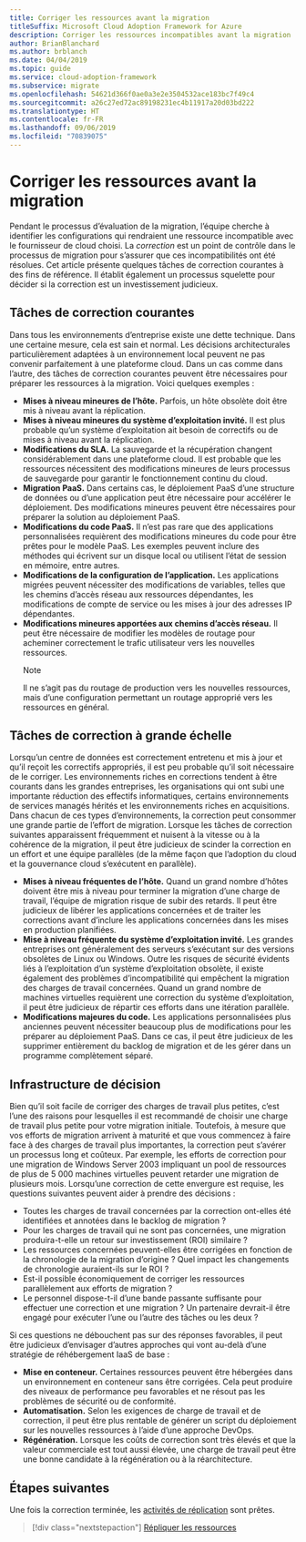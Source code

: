```yaml
---
title: Corriger les ressources avant la migration
titleSuffix: Microsoft Cloud Adoption Framework for Azure
description: Corriger les ressources incompatibles avant la migration
author: BrianBlanchard
ms.author: brblanch
ms.date: 04/04/2019
ms.topic: guide
ms.service: cloud-adoption-framework
ms.subservice: migrate
ms.openlocfilehash: 54621d366f0ae0a3e2e3504532ace183bc7f49c4
ms.sourcegitcommit: a26c27ed72ac89198231ec4b11917a20d03bd222
ms.translationtype: HT
ms.contentlocale: fr-FR
ms.lasthandoff: 09/06/2019
ms.locfileid: "70839075"
---
```

# <a name="remediate-assets-prior-to-migration"></a>Corriger les ressources avant la migration

Pendant le processus d’évaluation de la migration, l’équipe cherche à identifier les configurations qui rendraient une ressource incompatible avec le fournisseur de cloud choisi. La *correction* est un point de contrôle dans le processus de migration pour s’assurer que ces incompatibilités ont été résolues. Cet article présente quelques tâches de correction courantes à des fins de référence. Il établit également un processus squelette pour décider si la correction est un investissement judicieux.

## <a name="common-remediation-tasks"></a>Tâches de correction courantes

Dans tous les environnements d’entreprise existe une dette technique. Dans une certaine mesure, cela est sain et normal. Les décisions architecturales particulièrement adaptées à un environnement local peuvent ne pas convenir parfaitement à une plateforme cloud. Dans un cas comme dans l’autre, des tâches de correction courantes peuvent être nécessaires pour préparer les ressources à la migration. Voici quelques exemples :

- **Mises à niveau mineures de l’hôte.** Parfois, un hôte obsolète doit être mis à niveau avant la réplication.
- **Mises à niveau mineures du système d’exploitation invité.** Il est plus probable qu’un système d’exploitation ait besoin de correctifs ou de mises à niveau avant la réplication.
- **Modifications du SLA.** La sauvegarde et la récupération changent considérablement dans une plateforme cloud. Il est probable que les ressources nécessitent des modifications mineures de leurs processus de sauvegarde pour garantir le fonctionnement continu du cloud.
- **Migration PaaS.** Dans certains cas, le déploiement PaaS d’une structure de données ou d’une application peut être nécessaire pour accélérer le déploiement. Des modifications mineures peuvent être nécessaires pour préparer la solution au déploiement PaaS.
- **Modifications du code PaaS.** Il n’est pas rare que des applications personnalisées requièrent des modifications mineures du code pour être prêtes pour le modèle PaaS. Les exemples peuvent inclure des méthodes qui écrivent sur un disque local ou utilisent l’état de session en mémoire, entre autres.
- **Modifications de la configuration de l’application.** Les applications migrées peuvent nécessiter des modifications de variables, telles que les chemins d’accès réseau aux ressources dépendantes, les modifications de compte de service ou les mises à jour des adresses IP dépendantes.
- **Modifications mineures apportées aux chemins d’accès réseau.** Il peut être nécessaire de modifier les modèles de routage pour acheminer correctement le trafic utilisateur vers les nouvelles ressources.
    > [!NOTE]
    > Il ne s’agit pas du routage de production vers les nouvelles ressources, mais d’une configuration permettant un routage approprié vers les ressources en général.

## <a name="large-scale-remediation-tasks"></a>Tâches de correction à grande échelle

Lorsqu’un centre de données est correctement entretenu et mis à jour et qu’il reçoit les correctifs appropriés, il est peu probable qu’il soit nécessaire de le corriger. Les environnements riches en corrections tendent à être courants dans les grandes entreprises, les organisations qui ont subi une importante réduction des effectifs informatiques, certains environnements de services managés hérités et les environnements riches en acquisitions. Dans chacun de ces types d’environnements, la correction peut consommer une grande partie de l’effort de migration. Lorsque les tâches de correction suivantes apparaissent fréquemment et nuisent à la vitesse ou à la cohérence de la migration, il peut être judicieux de scinder la correction en un effort et une équipe parallèles (de la même façon que l’adoption du cloud et la gouvernance cloud s’exécutent en parallèle).

- **Mises à niveau fréquentes de l’hôte.** Quand un grand nombre d’hôtes doivent être mis à niveau pour terminer la migration d’une charge de travail, l’équipe de migration risque de subir des retards. Il peut être judicieux de libérer les applications concernées et de traiter les corrections avant d’inclure les applications concernées dans les mises en production planifiées.
- **Mise à niveau fréquente du système d’exploitation invité.** Les grandes entreprises ont généralement des serveurs s’exécutant sur des versions obsolètes de Linux ou Windows. Outre les risques de sécurité évidents liés à l’exploitation d’un système d’exploitation obsolète, il existe également des problèmes d’incompatibilité qui empêchent la migration des charges de travail concernées. Quand un grand nombre de machines virtuelles requièrent une correction du système d’exploitation, il peut être judicieux de répartir ces efforts dans une itération parallèle.
- **Modifications majeures du code.** Les applications personnalisées plus anciennes peuvent nécessiter beaucoup plus de modifications pour les préparer au déploiement PaaS. Dans ce cas, il peut être judicieux de les supprimer entièrement du backlog de migration et de les gérer dans un programme complètement séparé.

## <a name="decision-framework"></a>Infrastructure de décision

Bien qu’il soit facile de corriger des charges de travail plus petites, c’est l’une des raisons pour lesquelles il est recommandé de choisir une charge de travail plus petite pour votre migration initiale. Toutefois, à mesure que vos efforts de migration arrivent à maturité et que vous commencez à faire face à des charges de travail plus importantes, la correction peut s’avérer un processus long et coûteux. Par exemple, les efforts de correction pour une migration de Windows Server 2003 impliquant un pool de ressources de plus de 5 000 machines virtuelles peuvent retarder une migration de plusieurs mois. Lorsqu’une correction de cette envergure est requise, les questions suivantes peuvent aider à prendre des décisions :

- Toutes les charges de travail concernées par la correction ont-elles été identifiées et annotées dans le backlog de migration ?
- Pour les charges de travail qui ne sont pas concernées, une migration produira-t-elle un retour sur investissement (ROI) similaire ?
- Les ressources concernées peuvent-elles être corrigées en fonction de la chronologie de la migration d’origine ? Quel impact les changements de chronologie auraient-ils sur le ROI ?
- Est-il possible économiquement de corriger les ressources parallèlement aux efforts de migration ?
- Le personnel dispose-t-il d’une bande passante suffisante pour effectuer une correction et une migration ? Un partenaire devrait-il être engagé pour exécuter l’une ou l’autre des tâches ou les deux ?

Si ces questions ne débouchent pas sur des réponses favorables, il peut être judicieux d’envisager d’autres approches qui vont au-delà d’une stratégie de réhébergement IaaS de base :

- **Mise en conteneur.** Certaines ressources peuvent être hébergées dans un environnement en conteneur sans être corrigées. Cela peut produire des niveaux de performance peu favorables et ne résout pas les problèmes de sécurité ou de conformité.
- **Automatisation.** Selon les exigences de charge de travail et de correction, il peut être plus rentable de générer un script du déploiement sur les nouvelles ressources à l’aide d’une approche DevOps.
- **Régénération.** Lorsque les coûts de correction sont très élevés et que la valeur commerciale est tout aussi élevée, une charge de travail peut être une bonne candidate à la régénération ou à la réarchitecture.

## <a name="next-steps"></a>Étapes suivantes

Une fois la correction terminée, les [activités de réplication](./replicate.md) sont prêtes.

> [!div class="nextstepaction"]
> [Répliquer les ressources](./replicate.md)
